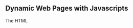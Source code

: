 ## Dynamic Web Pages with Javascripts 

The HTML <script> element is used in HTML pages
to tell the browser to **load the JavaScript file ** (rather like
the <link> element can be used to load a CSS file)

- It is best to keep JavaScript code in its own JavaScript
file.

- A script is a series of instructions that a computer can follow one-by-one. 

- JavaScript distinguishes between numbers,strings, and true or false values known as **Booleans**.

